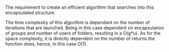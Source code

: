 The requirement to create an efficient algorithm that searches into this encapsulated structure.

The time complexity of this algorithm is dependant on the number of iterations that are launched. Being in this case dependent on encapsulation of groups and number of users of folders, resulting in a O(g*u). As for the space complexity, it is directly dependent on the number of returns the function does, hence, in this case O(1).
